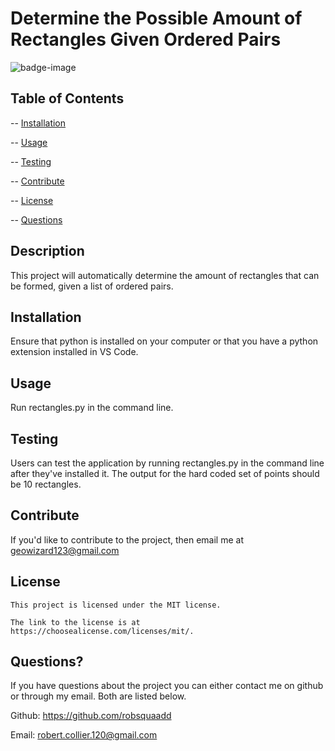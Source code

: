 # Determine the Possible Amount of Rectangles Given Ordered Pairs
  ![badge-image](https://img.shields.io/static/v1?label=license&message=MIT&color=green)

## Table of Contents
-- [Installation](#installation)

-- [Usage](#usage)

-- [Testing](#testing)

-- [Contribute](#contribute)

-- [License](#license)

-- [Questions](#questions)

## Description
This project will automatically determine the amount of rectangles that can be formed, given a list of ordered pairs.

## Installation
Ensure that python is installed on your computer or that you have a python extension installed in VS Code.

## Usage
Run rectangles.py in the command line.

## Testing
Users can test the application by running rectangles.py in the command line after they've installed it. The output for the hard coded set of points should be 10 rectangles.

## Contribute
If you'd like to contribute to the project, then email me at geowizard123@gmail.com

## License
    
    This project is licensed under the MIT license.
    
    The link to the license is at https://choosealicense.com/licenses/mit/.
    

## Questions?
If you have questions about the project you can either contact me on github or through my email.
Both are listed below.

Github: https://github.com/robsquaadd

Email: robert.collier.120@gmail.com
